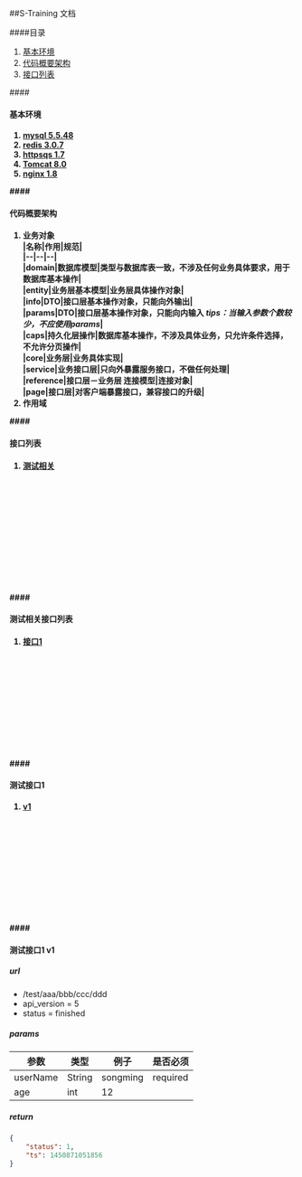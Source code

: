 ##S-Training 文档

####目录
1. [基本环境](#base_config)
2. [代码概要架构](#code_framework)
3. [接口列表](#api_list)



####<h4 id = "base_config">基本环境<h4>
1. [mysql 5.5.48](http://www.mysql.com)
2. [redis 3.0.7](http://redis.io)
3. [httpsqs 1.7](http://zyan.cc/httpsqs_1_2)
4. [Tomcat 8.0](http://tomcat.apache.org)
5. [nginx 1.8](http://nginx.org)


####<h4 id = "code_framework">代码概要架构<h4>
1.	业务对象  
|名称|作用|规范|  
|--|--|--|  
|domain|数据库模型|类型与数据库表一致，不涉及任何业务具体要求，用于数据库基本操作|  
|entity|业务层基本模型|业务层具体操作对象|  
|info|DTO|接口层基本操作对象，只能向外输出|  
|params|DTO|接口层基本操作对象，只能向内输入 _tips：当输入参数个数较少，不应使用params_|  
|caps|持久化层操作|数据库基本操作，不涉及具体业务，只允许条件选择，不允许分页操作|  
|core|业务层|业务具体实现|  
|service|业务接口层|只向外暴露服务接口，不做任何处理|  
|reference|接口层－业务层 连接模型|连接对象|  
|page|接口层|对客户端暴露接口，兼容接口的升级|  
2.	作用域





####<h4 id = "api_list">接口列表<h4>
1. [测试相关](#test_api_list)

<br>
<br>
<br>
<br>
<br>
<br>
<br>
<br>
<br>
<br>
<br>


####<h4 id = "test_api_list">测试相关接口列表<h4>
1. [接口1](#test_api_1)

<br>
<br>
<br>
<br>
<br>
<br>
<br>
<br>
<br>
<br>


####<h4 id = "test_api_1">测试接口1<h4>
1. [v1](#test_api_1_v1)

<br>
<br>
<br>
<br>
<br>
<br>
<br>
<br>
<br>
<br>

####<h4 id = "test_api_1_v1">测试接口1 v1<h4>
##### url 
 
 - /test/aaa/bbb/ccc/ddd
 - api_version = 5
 - status = finished

##### params      
| 参数      | 类型   |  例子     | 是否必须  |
| -------- |--------| -------- | -----    |  
| userName | String | songming | required |
| age      | int    | 12       |          |

##### return   
```json  
{
	"status": 1,
	"ts": 1450871051856
} 
```

